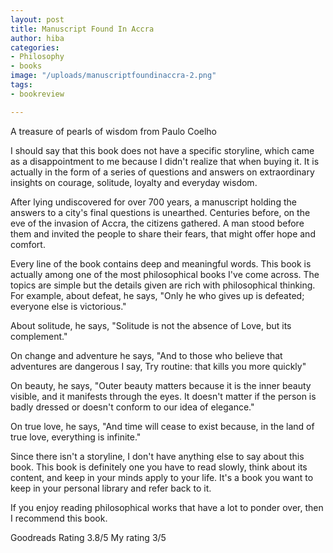 ```yaml
---
layout: post
title: Manuscript Found In Accra
author: hiba
categories:
- Philosophy
- books
image: "/uploads/manuscriptfoundinaccra-2.png"
tags:
- bookreview

---
```

A treasure of pearls of wisdom from Paulo Coelho

I should say that this book does not have a specific storyline, which came as a disappointment to me because I didn't realize that when buying it. It is actually in the form of a series of questions and answers on extraordinary insights on courage, solitude, loyalty and everyday wisdom.

After lying undiscovered for over 700 years, a manuscript holding the answers to a city's final questions is unearthed. Centuries before, on the eve of the invasion of Accra, the citizens gathered. A man stood before them and invited the people to share their fears, that might offer hope and comfort.

Every line of the book contains deep and meaningful words. This book is actually among one of the most philosophical books I've come across. The topics are simple but the details given are rich with philosophical thinking. For example, about defeat, he says, "Only he who gives up is defeated; everyone else is victorious."  

About solitude, he says, "Solitude is not the absence of Love, but its complement."

On change and adventure he says, "And to those who believe that adventures are dangerous I say, Try routine: that kills you more quickly"

On beauty, he says, "Outer beauty matters because it is the inner beauty visible, and it manifests through the eyes. It doesn't matter if the person is badly dressed or doesn't conform to our idea of elegance."

On true love, he says, "And time will cease to exist because, in the land of true love, everything is infinite."

Since there isn't a storyline, I don't have anything else to say about this book. This book is definitely one you have to read slowly, think about its content, and keep in your minds apply to your life. It's a book you want to keep in your personal library and refer back to it.

If you enjoy reading philosophical works that have a lot to ponder over, then I recommend this book. 

Goodreads Rating 3.8/5         My rating 3/5